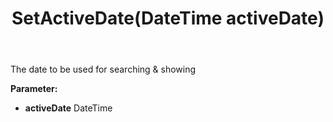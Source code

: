 ﻿---
uid: crmscript_ref_NSAppointment_SetActiveDate
title: SetActiveDate(DateTime activeDate)
intellisense: NSAppointment.SetActiveDate
keywords: NSAppointment, GetActiveDate
so.topic: reference
---

The date to be used for searching & showing

**Parameter:** 
 - **activeDate** DateTime

